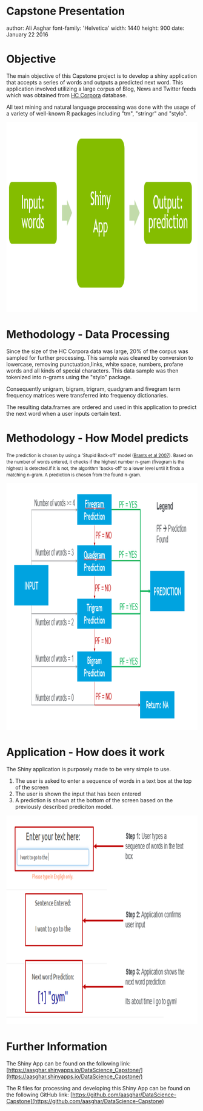 Capstone Presentation
========================================================
author: Ali Asghar
font-family: 'Helvetica'
width: 1440
height: 900
date: January 22 2016

Objective
========================================================

The main objective of this Capstone project is to develop a shiny application that accepts a series of words and outputs a predicted next word. This application involved utilizing a large corpus of Blog, News and Twitter feeds which was obtained from [HC Corpora](http://www.corpora.heliohost.org/) database. 


All text mining and natural language processing was done with the usage of a variety of well-known R packages including "tm", "stringr" and "stylo".

<div align="center"><img src="images/shiny.png" width=1200 height=500 /></div>

Methodology - Data Processing
========================================================

Since the size of the HC Corpora data was large, 20% of the corpus was sampled for further processing. This sample was cleaned by conversion to lowercase, removing punctuation,links, white space, numbers, profane words and all kinds of special characters.
This data sample was then tokenized into n-grams using the "stylo" package. 

Consequently unigram, bigram, trigram, quadgram and fivegram term frequency matrices were transferred into frequency dictionaries.

The resulting data.frames are ordered and used in this application to predict the next word when a user inputs certain text. 


Methodology - How Model predicts
========================================================

<small>The prediction is chosen by using a 'Stupid Back-off' model ([Brants et al 2007](http://www.cs.columbia.edu/~smaskey/CS6998-0412/supportmaterial/langmodel_mapreduce.pdf)). Based on the number of words entered, it checks if the highest number n-gram (fivegram is the highest) is detected.If it is not, the algorithm 'backs-off' to a lower level until it finds a matching n-gram. A prediction is chosen from the found n-gram.</small>

 
<div align="center"><img src="images/sbm2.png" width=1200 height=650 /></div>

 

Application - How does it work 
========================================================
The Shiny application is purposely made to be very simple to use. 

1. The user is asked to enter a sequence of words in a text box at the top of the screen
2. The user is shown the input that has been entered
3. A prediction is shown at the bottom of the screen based on the previously described prediciton model. 

<div align="center"><img src="images/app.png" width = 1200 height = 550 /></div>




Further Information
========================================================

The Shiny App can be found on the following link:   [https://aasghar.shinyapps.io/DataScience_Capstone/](https://aasghar.shinyapps.io/DataScience_Capstone/) 

The R files for processing and developing this Shiny App can be found on the following GitHub link: [https://github.com/aasghar/DataScience-Capstone](https://github.com/aasghar/DataScience-Capstone)

